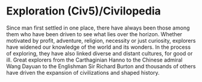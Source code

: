 # Exploration (Civ5)/Civilopedia

Since man first settled in one place, there have always been those among them who have been driven to see what lies over the horizon. Whether motivated by profit, adventure, religion, necessity or just curiosity, explorers have widened our knowledge of the world and its wonders. In the process of exploring, they have also linked diverse and distant cultures, for good or ill. Great explorers from the Carthaginian Hanno to the Chinese admiral Wang Dayuan to the Englishman Sir Richard Burton and thousands of others have driven the expansion of civilizations and shaped history.